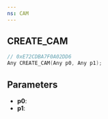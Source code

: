 ```yaml
---
ns: CAM
---
```

## CREATE_CAM

```c
// 0xE72CDBA7F0A02DD6
Any CREATE_CAM(Any p0, Any p1);
```

## Parameters
* **p0**:
* **p1**:
